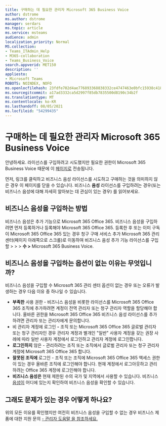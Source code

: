 ```yaml
---
title: 구매하는 데 필요한 관리자 Microsoft 365 Business Voice
author: dstrome
ms.author: dstrome
manager: serdars
ms.topic: article
ms.service: msteams
audience: admin
localization_priority: Normal
MS.collection:
- Teams_ITAdmin_Help
- M365-collaboration
- Teams_Business_Voice
search.appverid: MET150
description: ''
appliesto:
- Microsoft Teams
ROBOTS: NOINDEX, NOFO
ms.openlocfilehash: 23fdfe702d4ae776893368838332ce4747463e0bfc15938c418f076279d8bf74
ms.sourcegitcommit: a17ad3332ca5d2997f85db7835500d8190c34b2f
ms.translationtype: MT
ms.contentlocale: ko-KR
ms.lasthandoff: 08/05/2021
ms.locfileid: "54299435"
---
```

# <a name="admin-permissions-needed-to-buy-microsoft-365-business-voice"></a>구매하는 데 필요한 관리자 Microsoft 365 Business Voice

안녕하세요. 라이선스를 구입하려고 시도했지만 필요한 권한이 Microsoft 365 Business Voice 때문에 이 [페이지로](../whats-business-voice.md) 전송됩니다.

먼저, 링크를 클릭하고 비즈니스 음성 라이선스를 시도하고 구매하는 것을 의미하지 않은 경우 이 페이지를 닫을 수 있습니다. 비즈니스 **음성** 라이선스를 구입하려는 경우(또는 비즈니스 음성에 대해 자세히 알아보는 데 관심이 있는 경우) 를 읽어보세요.

## <a name="how-can-i-buy-business-voice"></a>비즈니스 음성을 구입하는 방법

비즈니스 음성은 추가 기능으로 Microsoft 365 Office 365. 비즈니스 음성을 구입하려면 먼저 등록하거나 등록해야 Microsoft 365 Office 365. 등록한 후 또는 이미 구독이 Microsoft 365 Office 365 있는 경우 청구 구매 서비스 추가 Microsoft 365 관리 센터(페이지 아래쪽으로 스크롤)로 이동하여 비즈니스 음성 추가 기능 라이선스를 구입할 [](https://admin.microsoft.com)  >    >    >   **수 >** Microsoft 365 Business Voice.

## <a name="why-dont-i-see-an-option-to-buy-business-voice"></a>비즈니스 음성을 구입하는 옵션이 없는 이유는 무엇입니까?

비즈니스 음성을 구입할 수 Microsoft 365 관리 센터 옵션이 없는 경우 또는 오류가 발생하는 경우 다음 이유 중 하나일 수 있습니다.

- **부족한** 사용 권한 - 비즈니스 음성을 비롯한 라이선스를 Microsoft 365 Office 365 조직에 추가하려면 계정이 전역 관리자 또는 청구 관리자 역할을 할당해야 합니다. 올바른 권한을 Microsoft 365 Office 365 비즈니스 음성 라이선스를 추가하려면 관리자 또는 관리자에게 문의합니다.
- 비 관리자 계정에 로그인 **-** 조직 또는 Microsoft 365 Office 365 글로벌 관리자 또는 청구 관리자인 경우 관리자 계정과 별개인 "일반" 사용자 계정을 갖는 권장 사례에 따라 일반 사용자 계정에서 로그인하고 관리자 계정에 로그인합니다.
- **로그인하지** 않은 - 관리하려는 조직 또는 조직에서 글로벌 관리자 또는 청구 관리자 계정에 Microsoft 365 Office 365 합니다.
- **잘못된 조직에** 로그인 - 조직 또는 조직에 Microsoft 365 Office 365 액세스 권한이 있는 경우 올바른 조직에 로그인해야 합니다. 현재 계정에서 로그아웃하고 관리하려는 Office 365 계정에 로그인해야 합니다.
- **비즈니스 음성은** 현재 제한된 수의 국가 및 지역에서 사용할 수 있습니다. 비즈니스 [음성이](../whats-business-voice.md) 어디에 있는지 확인하여 비즈니스 음성을 확인할 수 있습니다.

## <a name="what-if-im-still-having-trouble"></a>그래도 문제가 있는 경우 어떻게 하나요?

위의 모든 이유를 확인했지만 여전히 비즈니스 음성을 구입할 수 없는 경우 비즈니스 제품에 대한 지원 문의 [- 관리자 도움말 을 참조하세요.](/microsoft-365/admin/contact-support-for-business-products)